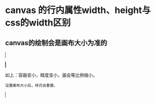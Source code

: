 # canvas 的行内属性width、height与css的width区别

## canvas的绘制会是画布大小为准的
<!-- 画布大小 -->
<canvas id="myCanvas" width="200px" height="100px" style="border:1px solid #333">

<!-- 容器大小 -->
<canvas id="myCanvas" style="width:100px;height:100px;border:1px solid #333"></canvas>

如上：容器变小，精度变小，画会等比例缩小。


`设置画布大小后，样式会重置。`

